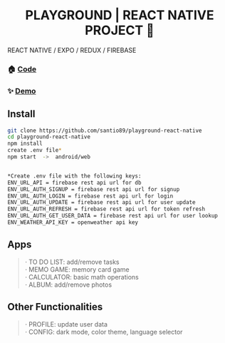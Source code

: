 <h1 align="center">PLAYGROUND | REACT NATIVE PROJECT 👋</h1>
<p>REACT NATIVE / EXPO / REDUX / FIREBASE</p>

### 🏠 [Code](https://github.com/santio89/playground-react-native)
### ✨ [Demo](https://pg-rn.netlify.app/)

## Install

```sh
git clone https://github.com/santio89/playground-react-native
cd playground-react-native
npm install
create .env file*
npm start  ->  android/web


*Create .env file with the following keys:
ENV_URL_API = firebase rest api url for db
ENV_URL_AUTH_SIGNUP = firebase rest api url for signup
ENV_URL_AUTH_LOGIN = firebase rest api url for login
ENV_URL_AUTH_UPDATE = firebase rest api url for user update
ENV_URL_AUTH_REFRESH = firebase rest api url for token refresh
ENV_URL_AUTH_GET_USER_DATA = firebase rest api url for user lookup
ENV_WEATHER_API_KEY = openweather api key

```

## Apps
>· TO DO LIST: add/remove tasks
><br/>· MEMO GAME: memory card game
><br/>· CALCULATOR: basic math operations
><br/>· ALBUM: add/remove photos

## Other Functionalities
>· PROFILE: update user data
><br/>· CONFIG: dark mode, color theme, language selector


